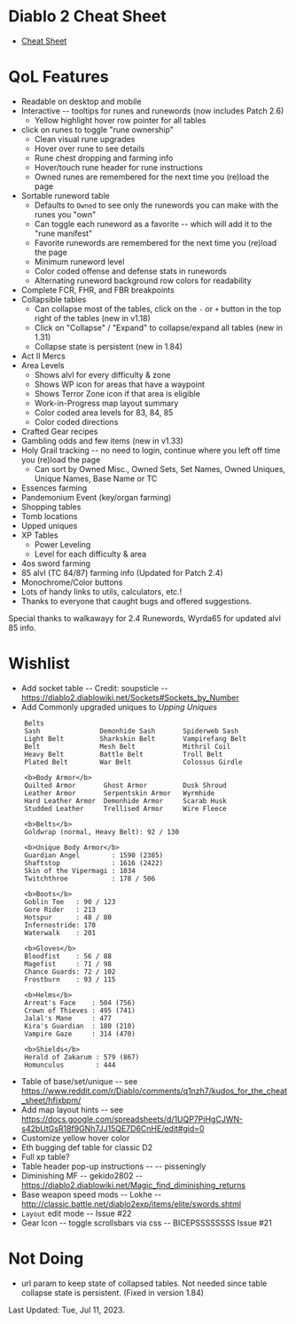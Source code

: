 # Diablo 2 Cheat Sheet

* [Cheat Sheet](https://htmlpreview.github.io/?https://github.com/Michaelangel007/d2_cheat_sheet/blob/master/index.html)

# QoL Features

* Readable on desktop and mobile
* Interactive -- tooltips for runes and runewords (now includes Patch 2.6)
  * Yellow highlight hover row pointer for all tables
* click on runes to toggle "rune ownership"
  * Clean visual rune upgrades
  * Hover over rune to see details
  * Rune chest dropping and farming info
  * Hover/touch rune header for rune instructions
  * Owned runes are remembered for the next time you (re)load the page
* Sortable runeword table
  * Defaults to `Owned` to see only the runewords you can make with the runes you "own"
  * Can toggle each runeword as a favorite -- which will add it to the "rune manifest"
  * Favorite runewords are remembered for the next time you (re)load the page
  * Minimum runeword level
  * Color coded offense and defense stats in runewords
  * Alternating runeword background row colors for readability
* Complete FCR, FHR, and FBR breakpoints
* Collapsible tables
   * Can collapse most of the tables, click on the `-` or `+` button in the top right of the tables (new in v1.18)
   * Click on "Collapse" / "Expand" to collapse/expand all tables (new in 1.31)
   * Collapse state is persistent (new in 1.84)
* Act II Mercs
* Area Levels
  * Shows alvl for every difficulty & zone
  * Shows WP icon for areas that have a waypoint
  * Shows Terror Zone icon if that area is eligible
  * Work-in-Progress map layout summary
  * Color coded area levels for 83, 84, 85
  * Color coded directions
* Crafted Gear recipes
* Gambling odds and few items (new in v1.33)
* Holy Grail tracking -- no need to login, continue where you left off time you (re)load the page
  * Can sort by Owned Misc., Owned Sets, Set Names, Owned Uniques, Unique Names, Base Name or TC
* Essences farming
* Pandemonium Event (key/organ farming)
* Shopping tables
* Tomb locations
* Upped uniques
* XP Tables
   * Power Leveling
   * Level for each difficulty & area
* 4os sword farming
* 85 alvl (TC 84/87) farming info  (Updated for Patch 2.4)
* Monochrome/Color buttons
* Lots of handy links to utils, calculators, etc.!
* Thanks to everyone that caught bugs and offered suggestions.


Special thanks to walkawayy for 2.4 Runewords, Wyrda65 for updated alvl 85 info.

# Wishlist

* Add socket table -- Credit: soupsticle  -- https://diablo2.diablowiki.net/Sockets#Sockets_by_Number
* Add Commonly upgraded uniques to _Upping Uniques_

```
    Belts
    Sash               Demonhide Sash       Spiderweb Sash
    Light Belt         Sharkskin Belt       Vampirefang Belt
    Belt               Mesh Belt            Mithril Coil
    Heavy Belt         Battle Belt          Troll Belt
    Plated Belt        War Belt             Colossus Girdle

    <b>Body Armor</b>
    Quilted Armor       Ghost Armor         Dusk Shroud
    Leather Armor       Serpentskin Armor   Wyrmhide
    Hard Leather Armor  Demonhide Armor     Scarab Husk
    Studded Leather     Trellised Armor     Wire Fleece

    <b>Belts</b>
    Goldwrap (normal, Heavy Belt): 92 / 130

    <b>Unique Body Armor</b>
    Guardian Angel        : 1590 (2385)
    Shaftstop             : 1616 (2422)
    Skin of the Vipermagi : 1034
    Twitchthroe           : 178 / 506

    <b>Boots</b>
    Goblin Toe   : 90 / 123
    Gore Rider   : 213
    Hotspur      : 48 / 80
    Infernostride: 170
    Waterwalk    : 201

    <b>Gloves</b>
    Bloodfist    : 56 / 88
    Magefist     : 71 / 98
    Chance Guards: 72 / 102
    Frostburn    : 93 / 115

    <b>Helms</b>
    Arreat's Face    : 504 (756)
    Crown of Thieves : 495 (741)
    Jalal's Mane     : 477
    Kira's Guardian  : 180 (210)
    Vampire Gaze     : 314 (470)

    <b>Shields</b>
    Herald of Zakarum : 579 (867)
    Homunculus        : 444
```

* Table of base/set/unique -- see https://www.reddit.com/r/Diablo/comments/q1nzh7/kudos_for_the_cheat_sheet/hfixbpm/
* Add map layout hints -- see https://docs.google.com/spreadsheets/d/1UQP7PjHgCJWN-s42bUtGsR18f9GNh7JJ15QE7D6CnHE/edit#gid=0
* Customize yellow hover color
* Eth bugging def table for classic D2
* Full xp table?
* Table header pop-up instructions --  -- pisseningly
* Diminishing MF -- gekido2802 -- https://diablo2.diablowiki.net/Magic_find_diminishing_returns
* Base weapon speed mods -- Lokhe -- http://classic.battle.net/diablo2exp/items/elite/swords.shtml
* `Layout` edit mode -- Issue #22
* Gear Icon -- toggle scrollsbars via css -- BICEPSSSSSSSS Issue #21

# Not Doing

* url param to keep state of collapsed tables.  Not needed since table collapse state is persistent. (Fixed in version 1.84)

Last Updated: Tue, Jul 11, 2023.
